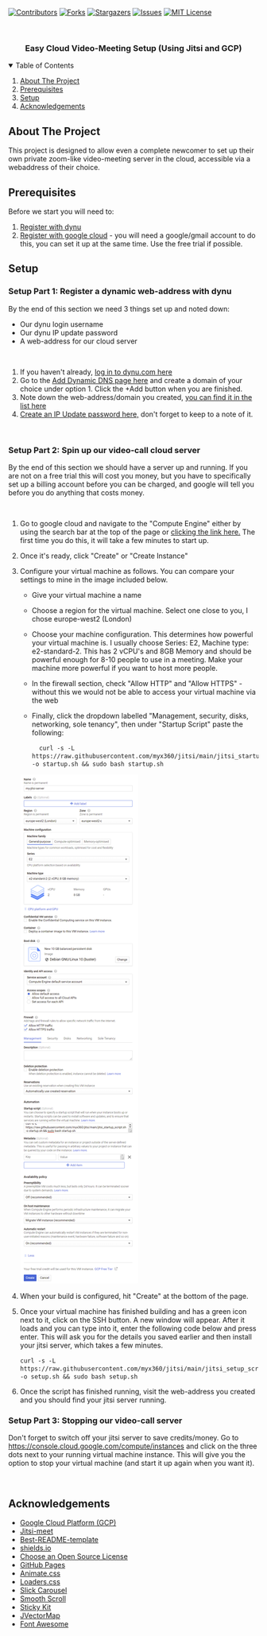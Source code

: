 
<!-- PROJECT SHIELDS -->
<!--
*** I'm using markdown "reference style" links for readability.
*** Reference links are enclosed in brackets [ ] instead of parentheses ( ).
*** See the bottom of this document for the declaration of the reference variables
*** for contributors-url, forks-url, etc. This is an optional, concise syntax you may use.
*** https://www.markdownguide.org/basic-syntax/#reference-style-links
-->
[![Contributors][contributors-shield]][contributors-url]
[![Forks][forks-shield]][forks-url]
[![Stargazers][stars-shield]][stars-url]
[![Issues][issues-shield]][issues-url]
[![MIT License][license-shield]][license-url]

<br />
<p align="center">
  <h3 align="center">Easy Cloud Video-Meeting Setup (Using Jitsi and GCP)</h3>
</p>



<!-- TABLE OF CONTENTS -->
<details open="open">
  <summary>Table of Contents</summary>
  <ol>
    <li><a href="#about-the-project">About The Project</a></li>
    <li><a href="#prerequisites">Prerequisites</a></li>
    <li><a href="#setup">Setup</a></li>
    <li><a href="#acknowledgements">Acknowledgements</a></li>
  </ol>
</details>

<!-- ABOUT THE PROJECT -->
## About The Project
This project is designed to allow even a complete newcomer to set up their own private zoom-like video-meeting server in the cloud, accessible via a webaddress of their choice.


## Prerequisites
Before we start you will need to:

<ol>
    <li><a href="https://www.dynu.com/en-US/ControlPanel/CreateAccount">Register with dynu</a></li>
    <li><a href="https://console.cloud.google.com/freetrial/signup/">Register with google cloud</a> - you will need a google/gmail account to do this, you can set it up at the same time. Use the free trial if possible.</li>
</ol>
    

## Setup
### Setup Part 1: Register a dynamic web-address with dynu
By the end of this section we need 3 things set up and noted down:
* Our dynu login username
* Our dynu IP update password
* A web-address for our cloud server

<br/>

1. If you haven't already, <a href="https://www.dynu.com/en-US/ControlPanel/Login">log in to dynu.com here</a>
2. Go to the <a href="https://www.dynu.com/en-US/ControlPanel/AddDDNS">Add Dynamic DNS page here</a> and create a domain of your choice under option 1. Click the +Add button when you are finished. 
3. Note down the web-address/domain you created, <a href="https://www.dynu.com/en-US/ControlPanel/DDNS">you can find it in the list here</a>
4. <a href="https://www.dynu.com/en-US/ControlPanel/ManageCredentials">Create an IP Update password here,</a> don't forget to keep to a note of it.

<br/>

### Setup Part 2: Spin up our video-call cloud server
By the end of this section we should have a server up and running. If you are not on a free trial this will cost you money, but you have to specifically set up a billing account before you can be charged, and google will tell you before you do anything that costs money.

<br/>

1. Go to google cloud and navigate to the "Compute Engine" either by using the search bar at the top of the page or <a href="https://console.cloud.google.com/compute">clicking the link here.</a> The first time you do this, it will take a few minutes to start up.
2. Once it's ready, click "Create" or "Create Instance"
3. Configure your virtual machine as follows. You can compare your settings to mine in the image included below.
    * Give your virtual machine a name
    * Choose a region for the virtual machine. Select one close to you, I chose europe-west2 (London)
    * Choose your machine configuration. This determines how powerful your virtual machine is. I usually choose Series: E2, Machine type: e2-standard-2. This has 2 vCPU's and 8GB Memory and should be powerful enough for 8-10 people to use in a meeting. Make your machine more powerful if you want to host more people.
    * In the firewall section, check "Allow HTTP" and "Allow HTTPS" - without this we would not be able to access your virtual machine via the web
    * Finally, click the dropdown labelled "Management, security, disks, networking, sole tenancy", then under "Startup Script" paste the following:

            curl -s -L https://raw.githubusercontent.com/myx360/jitsi/main/jitsi_startup_script.sh -o startup.sh && sudo bash startup.sh
    ![example vm configuration](images/vm_config.png)

4. When your build is configured, hit "Create" at the bottom of the page.
5. Once your virtual machine has finished building and has a green icon next to it, click on the SSH button. A new window will appear. After it loads and you can type into it, enter the following code below and press enter. This will ask you for the details you saved earlier and then install your jitsi server, which takes a few minutes.

       curl -s -L https://raw.githubusercontent.com/myx360/jitsi/main/jitsi_setup_script.sh -o setup.sh && sudo bash setup.sh
6. Once the script has finished running, visit the web-address you created and you should find your jitsi server running.


### Setup Part 3: Stopping our video-call server
Don't forget to switch off your jitsi server to save credits/money. Go to https://console.cloud.google.com/compute/instances and click on the three dots next to your running virtual machine instance. This will give you the option to stop your virtual machine (and start it up again when you want it).

<br/>

<!-- ACKNOWLEDGEMENTS -->
## Acknowledgements
* [Google Cloud Platform (GCP)](https://cloud.google.com/)
* [Jitsi-meet](https://meet.jit.si/)
* [Best-README-template](https://github.com/othneildrew/Best-README-Template/blob/master/README.md)
* [shields.io](https://shields.io)
* [Choose an Open Source License](https://choosealicense.com)
* [GitHub Pages](https://pages.github.com)
* [Animate.css](https://daneden.github.io/animate.css)
* [Loaders.css](https://connoratherton.com/loaders)
* [Slick Carousel](https://kenwheeler.github.io/slick)
* [Smooth Scroll](https://github.com/cferdinandi/smooth-scroll)
* [Sticky Kit](http://leafo.net/sticky-kit)
* [JVectorMap](http://jvectormap.com)
* [Font Awesome](https://fontawesome.com)


<!-- MARKDOWN LINKS & IMAGES -->
<!-- https://www.markdownguide.org/basic-syntax/#reference-style-links -->
[contributors-shield]: https://img.shields.io/github/contributors/othneildrew/Best-README-Template.svg?style=for-the-badge
[contributors-url]: https://github.com/myx360/jitsi/graphs/contributors
[forks-shield]: https://img.shields.io/github/forks/othneildrew/Best-README-Template.svg?style=for-the-badge
[forks-url]: https://github.com/myx360/jitsi/network/members
[stars-shield]: https://img.shields.io/github/stars/othneildrew/Best-README-Template.svg?style=for-the-badge
[stars-url]: https://github.com/myx360/jitsi/stargazers
[issues-shield]: https://img.shields.io/github/issues/othneildrew/Best-README-Template.svg?style=for-the-badge
[issues-url]: https://github.com/myx360/jitsi/issues
[license-shield]: https://img.shields.io/github/license/othneildrew/Best-README-Template.svg?style=for-the-badge
[license-url]: https://github.com/myx360/jitsi/blob/master/LICENSE.txt
[vm-config]: images/vm_config.png
